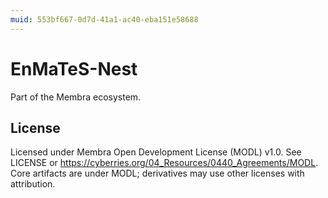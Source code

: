 ```yaml
---
muid: 553bf667-0d7d-41a1-ac40-eba151e58688
---
```

# EnMaTeS-Nest
Part of the Membra ecosystem.

## License
Licensed under Membra Open Development License (MODL) v1.0. See LICENSE or https://cyberries.org/04_Resources/0440_Agreements/MODL.
Core artifacts are under MODL; derivatives may use other licenses with attribution.